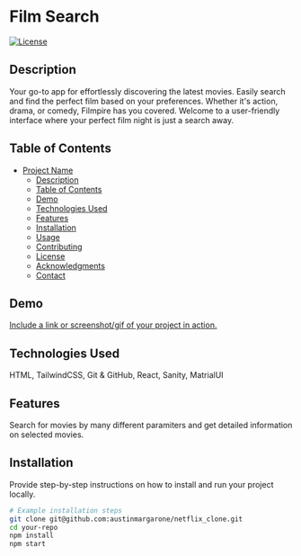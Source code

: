 # Film Search

[![License](https://img.shields.io/badge/license-MIT-blue.svg)](LICENSE)

## Description

Your go-to app for effortlessly discovering the latest movies. Easily search and find the perfect film based on your preferences. Whether it's action, drama, or comedy, Filmpire has you covered. Welcome to a user-friendly interface where your perfect film night is just a search away.

## Table of Contents

- [Project Name](#project-name)
  - [Description](#description)
  - [Table of Contents](#table-of-contents)
  - [Demo](#demo)
  - [Technologies Used](#technologies-used)
  - [Features](#features)
  - [Installation](#installation)
  - [Usage](#usage)
  - [Contributing](#contributing)
  - [License](#license)
  - [Acknowledgments](#acknowledgments)
  - [Contact](#contact)

## Demo

[Include a link or screenshot/gif of your project in action.
](https://filmsearchapp.vercel.app/)

## Technologies Used

HTML, TailwindCSS, Git & GitHub, React, Sanity, MatrialUI

## Features

Search for movies by many different paramiters and get detailed information on selected movies.

## Installation

Provide step-by-step instructions on how to install and run your project locally.

```bash
# Example installation steps
git clone git@github.com:austinmargarone/netflix_clone.git
cd your-repo
npm install
npm start
